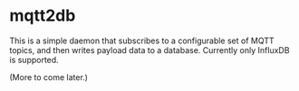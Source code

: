 # mqtt2db

This is a simple daemon that subscribes to a configurable set of MQTT
topics, and then writes payload data to a database.  Currently only
InfluxDB is supported.

(More to come later.)
